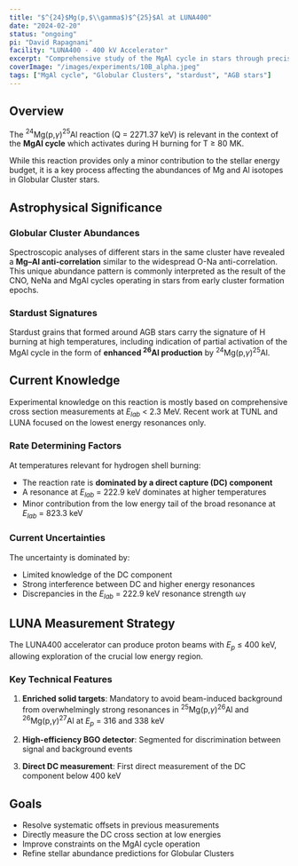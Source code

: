 ```yaml
---
title: "$^{24}$Mg(p,$\\gamma$)$^{25}$Al at LUNA400"
date: "2024-02-20"
status: "ongoing"
pi: "David Rapagnani"
facility: "LUNA400 - 400 kV Accelerator"
excerpt: "Comprehensive study of the MgAl cycle in stars through precise measurements with enriched targets."
coverImage: "/images/experiments/10B_alpha.jpeg"
tags: ["MgAl cycle", "Globular Clusters", "stardust", "AGB stars"]
---
```


## Overview

The $^{24}$Mg(p,$\gamma$)$^{25}$Al reaction (Q = 2271.37 keV) is relevant in the context of the **MgAl cycle** which activates during H burning for T ≥ 80 MK.

While this reaction provides only a minor contribution to the stellar energy budget, it is a key process affecting the abundances of Mg and Al isotopes in Globular Cluster stars.

## Astrophysical Significance

### Globular Cluster Abundances

Spectroscopic analyses of different stars in the same cluster have revealed a **Mg–Al anti-correlation** similar to the widespread O-Na anti-correlation. This unique abundance pattern is commonly interpreted as the result of the CNO, NeNa and MgAl cycles operating in stars from early cluster formation epochs.

### Stardust Signatures

Stardust grains that formed around AGB stars carry the signature of H burning at high temperatures, including indication of partial activation of the MgAl cycle in the form of **enhanced $^{26}$Al production** by $^{24}$Mg(p,$\gamma$)$^{25}$Al.

## Current Knowledge

Experimental knowledge on this reaction is mostly based on comprehensive cross section measurements at $E_{lab}$ < 2.3 MeV. Recent work at TUNL and LUNA focused on the lowest energy resonances only.

### Rate Determining Factors

At temperatures relevant for hydrogen shell burning:
- The reaction rate is **dominated by a direct capture (DC) component**
- A resonance at $E_{lab}$ = 222.9 keV dominates at higher temperatures
- Minor contribution from the low energy tail of the broad resonance at $E_{lab}$ = 823.3 keV

### Current Uncertainties

The uncertainty is dominated by:
- Limited knowledge of the DC component
- Strong interference between DC and higher energy resonances
- Discrepancies in the $E_{lab}$ = 222.9 keV resonance strength ωγ

## LUNA Measurement Strategy

The LUNA400 accelerator can produce proton beams with $E_p$ ≤ 400 keV, allowing exploration of the crucial low energy region.

### Key Technical Features

1. **Enriched solid targets**: Mandatory to avoid beam-induced background from overwhelmingly strong resonances in $^{25}$Mg(p,$\gamma$)$^{26}$Al and $^{26}$Mg(p,$\gamma$)$^{27}$Al at $E_p$ = 316 and 338 keV

2. **High-efficiency BGO detector**: Segmented for discrimination between signal and background events

3. **Direct DC measurement**: First direct measurement of the DC component below 400 keV

## Goals

- Resolve systematic offsets in previous measurements
- Directly measure the DC cross section at low energies
- Improve constraints on the MgAl cycle operation
- Refine stellar abundance predictions for Globular Clusters

